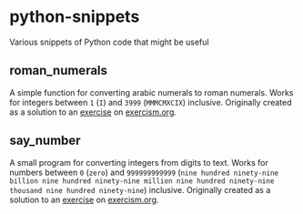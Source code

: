 # python-snippets
Various snippets of Python code that might be useful

## roman_numerals
A simple function for converting arabic numerals to roman numerals. Works for integers between `1` (`I`) and `3999` (`MMMCMXCIX`) inclusive. Originally created as a solution to an [exercise](https://exercism.org/tracks/python/exercises/roman-numerals) on [exercism.org](https://exercism.org/).

## say_number
A small program for converting integers from digits to text. Works for numbers between `0` (`zero`) and `999999999999` (`nine hundred ninety-nine billion nine hundred ninety-nine million nine hundred ninety-nine thousand nine hundred ninety-nine`) inclusive. Originally created as a solution to an [exercise](https://exercism.org/tracks/python/exercises/say) on [exercism.org](https://exercism.org/).
